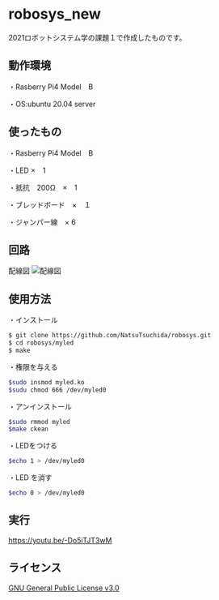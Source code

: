 # robosys_new
2021ロボットシステム学の課題１で作成したものです。

## 動作環境

・Rasberry Pi4 Model　B

・OS:ubuntu 20.04 server

## 使ったもの

・Rasberry Pi4 Model　B

・LED ×　1

・抵抗　200Ω　×　1

・ブレッドボード　×　１

・ジャンパー線　× 6


## 回路

配線図
![配線図](https://user-images.githubusercontent.com/95580448/146232864-489d3742-2dac-43bd-8d5e-825c952cef02.jpg)

## 使用方法

・インストール

```sh
$ git clone https://github.com/NatsuTsuchida/robosys.git
$ cd robosys/myled
$ make
```

・権限を与える

```sh
$sudo insmod myled.ko
$sudu chmod 666 /dev/myled0
```

・アンインストール

```sh
$sudo rmmod myled
$make ckean
```

・LEDをつける

```sh
$echo 1 > /dev/myled0
```

・LED を消す
```sh
$echo 0 > /dev/myled0
```
## 実行

https://youtu.be/-Do5iTJT3wM

## ライセンス

[GNU General Public License v3.0](https://github.com/NatsuTsuchida/robosys/blob/main/COPYING)
